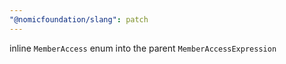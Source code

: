 ```yaml
---
"@nomicfoundation/slang": patch
---
```


inline `MemberAccess` enum into the parent `MemberAccessExpression`
